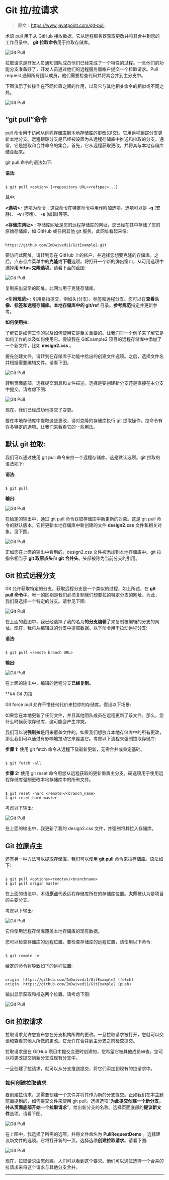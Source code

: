 # Git 拉/拉请求

> 原文：<https://www.javatpoint.com/git-pull>

术语 pull 用于从 GitHub 接收数据。它从远程服务器获取更改并将其合并到您的工作目录中。 **git 拉取命令**用于拉取存储库。

![Git Pull](img/5ec97e7939236b95b9b9fc541634c3fe.png)

拉取请求是开发人员通知团队成员他们已经完成了一个特性的过程。一旦他们的功能分支准备好了，开发人员通过他们的远程服务器帐户提交一个拉取请求。Pull request 通知所有团队成员，他们需要检查代码并将其合并到主分支中。

下图演示了拉操作在不同位置之间的作用，以及它与其他相关命令的相似或不同之处。

![Git Pull](img/9c896da4281dfd733210bc13bf8877be.png)

## “git pull”命令

pull 命令用于访问从远程存储库到本地存储库的更改(提交)。它用远程跟踪分支更新本地分支。远程跟踪分支是已经被设置为从远程存储库中推送和拉取的分支。通常，它是提取和合并命令的集合。首先，它从远程获取更改，并将其与本地存储库结合起来。

git pull 命令的语法如下:

**语法:**

```

$ git pull <option> [<repository URL><refspec>...]

```

其中:

**<选项> :** 选项为命令；这些命令在特定命令中用作附加选项。选项可以是 **-q** (安静)、 **-v** (啰嗦)、 **-e** (编辑)等等。

**<存储库网址> :** 存储库网址是您的远程存储库的网址，您已经在其中存储了您的原始存储库，如 GitHub 或任何其他 git 服务。此网址看起来像:

```

https://github.com/ImDwivedi1/GitExample2.git

```

要访问此网址，请转到您在 GitHub 上的帐户，并选择您想要克隆的存储库。之后，点击仓库菜单中的**克隆**或**下载**选项。将打开一个新的弹出窗口，从可用选项中选择**用 https 克隆选项**。请看下面的截图:

![Git Pull](img/7c8c70a6c52c0974410dba5c629eb29a.png)

复制突出显示的网址。此网址用于克隆存储库。

**<引用规范> :** 引用是指提交，例如头(分支)、标签和远程分支。您可以在**查看头像、标签和远程存储库。本地存储库中的 git/ref** 目录。**参考规范**指定并更新参考。

**如何使用拉:**

了解它是如何工作的以及如何使用它是至关重要的。让我们举一个例子来了解它是如何工作的以及如何使用它。假设我在 GitExample2 项目的远程存储库中添加了一个新文件，比如 **design2.css** 。

要先创建文件，请转到在存储库子功能中给出的创建文件选项。之后，选择文件名并根据需要编辑文件。请看下图。

![Git Pull](img/1e80ba907a4aba529f8e23a385abaae9.png)

转到页面底部，选择提交消息和文件描述。选择是要创建新分支还是直接在主分支中提交。请考虑下图:

![Git Pull](img/bb722d28e8012414049e00edee85bf19.png)

现在，我们已经成功地提交了变更。

要在本地存储库中提取这些更改，请对克隆的存储库执行 git 提取操作。拉命令有许多特定的选项。让我们来看看它的一些用法。

## 默认 git 拉取:

我们可以通过使用 git pull 命令来拉一个远程存储库。这是默认选项。git 拉取的语法如下:

**语法:**

```

$ git pull

```

**输出:**

![Git Pull](img/8604285e2fb86987fd809c85a794a898.png)

在给定的输出中，通过 git pull 命令获取存储库中新更新的对象。这是 git pull 命令的默认版本。它将更新本地存储库中新创建的文件 **design2.css** 文件和相关对象。见下图。

![Git Pull](img/c941e5a1fc37f8aff328a4acbb5ffdf9.png)

正如您在上面的输出中看到的，design2.css 文件被添加到本地存储库中。git 拉指令相当于 **git 取原点头**和 **git 合并头**。头部被称为当前分支的引用。

## Git 拉式远程分支

Git 允许获取特定的分支。获取远程分支是一个类似的过程，如上所述，在 **git pull 命令**中。唯一的区别是我们必须复制我们想要拉的特定分支的网址。为此，我们将选择一个特定的分支。请参见下图:

![Git Pull](img/11cf01ba9b0d593210783988d18a66f1.png)

在上面的截图中，我已经选择了我的名为**的分支编辑了**来复制被编辑的分支的网址。现在，我将从编辑过的分支中提取数据。以下命令用于拉动远程分支:

**语法:**

```

$ git pull <remote branch URL>

```

**输出:**

![Git Pull](img/ea77e1c064ff323b1ad9be8d485bc7ee.png)

在上面的输出中，编辑的远程分支**已经复制。**

 **## Git 力拉

Git force pull 允许不惜任何代价来拉你的存储库。假设以下场景:

如果您在本地更新了任何文件，并且其他团队成员在远程更新了该文件。那么，您什么时候获取存储库，这可能会产生冲突。

我们可以说**强制拉**是用来覆盖文件的。如果我们想放弃本地存储库中的所有更改，那么我们可以通过有影响地拉动它来覆盖它。考虑以下流程来强制拉取存储库:

**步骤 1:** 使用 git fetch 命令从远程下载最新更新，无需合并或重定基础。

```

$ git fetch -all

```

**步骤 2:** 使用 git reset 命令用您从远程获取的更新重置主分支。硬选项用于使用远程存储库强制更改本地存储库中的所有文件。

```

$ git reset -hard <remote>/<branch_name>
$ git reset-hard master

```

考虑以下输出:

![Git Pull](img/c2d92b223b64c3624de9c1d56db3e647.png)

在上面的输出中，我更新了我的 design2.css 文件，并强制将其拉入存储库。

## Git 拉原点主

还有另一种方法可以提取存储库。我们可以使用 **git pull** 命令来拉存储库。语法如下:

```

$ git pull <options><remote>/<branchname>
$ git pull origin master

```

在上面的语法中，术语**原点**代表远程存储库所在的存储库位置。**大师**被认为是项目的主要分支。

考虑以下输出:

![Git Pull](img/958dac448c63665e2c1beaa6db9bda4b.png)

它将使用远程存储库覆盖本地存储库的现有数据。

您可以检查存储库的远程位置。要检查存储库的远程位置，请使用以下命令:

```

$ git remote -v

```

给定的命令将导致如下的远程位置:

```

origin  https://github.com/ImDwivedi1/GitExample2 (fetch)
origin  https://github.com/ImDwivedi1/GitExample2 (push)

```

输出显示获取和推送两个位置。请考虑下图:

![Git Pull](img/d57d7d48580fa5cf02794f08a329f906.png)

## Git 拉取请求

拉取请求允许您宣布您在分支机构所做的更改。一旦拉取请求被打开，您就可以交谈和查看其他人所做的更改。它允许在合并到主分支之前检查提交。

拉取请求是在 GitHub 项目中提交变更时创建的，您希望它被其他成员审查。您可以将更改提交到新分支或现有分支中。

一旦创建了拉请求，就可以从分支推送提交，将它们添加到现有的拉请求中。

### 如何创建拉取请求

要创建拉请求，您需要创建一个文件并将其作为新的分支提交。正如我们在本主题前面提到的，如何提交文件来使用 git pull。选择选项“**为此提交创建一个新分支，并从页面底部开始一个拉取请求**”。给出新分支的名称。选择页面底部的**提议新文件**选项。请看下图。

![Git Pull](img/ff93e5688d436ee1550d720c68634beb.png)

在上图中，我选择了所需的选项，并将文件命名为 **PullRequestDemo** 。选择建议新文件的选项。它将打开新的一页。选择选项**创建拉取请求**。请看下图:

![Git Pull](img/113a6755606206e7b8587e93bb92ec03.png)

现在，拉取请求由您创建。人们可以看到这个要求。他们可以通过选择一个合并的拉请求来将这个请求与其他分支合并。

* * ***